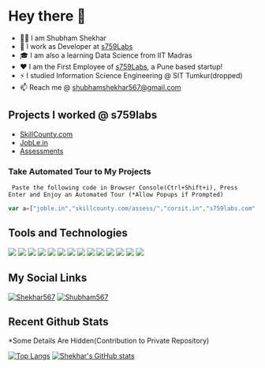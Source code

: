 
# Hey there 👋
- 🙋‍♂️ I am  Shubham Shekhar
- 🔭 I work as Developer at [s759Labs](https://s759labs.com) 
- 🎓 I am also a learning Data Science from IIT Madras
- ❤️ I am the First Employee of [s759Labs](https://s759labs.com), a Pune based startup! 
- ⚡ I studied Information Science Engineering @ SIT Tumkur(dropped)
- 📫 Reach me @ shubhamshekhar567@gmail.com


## Projects I worked @ s759labs
- [SkillCounty.com](https://skillcounty.com)
- [JobLe.in](https://joble.in)
- [Assessments](https://www.skillcounty.com/assess/)

### Take Automated Tour to My Projects
` Paste the following code in Browser Console(Ctrl+Shift+i), Press Enter and Enjoy an Automated Tour (*Allow Popups if Prompted)`
```Javascript
var a=["joble.in","skillcounty.com/assess/","corsit.in","s759labs.com","skillcounty.com"];var f=()=>{a.length?window.open("http://"+a.shift(),"_blank"):clearInterval(t)};f();var t=setInterval(f,7000);
```


## Tools and Technologies
![](https://img.shields.io/badge/-ReactJs-informational?style=flat&logo=react&logoColor=white&color=1A1B27)
![](https://img.shields.io/badge/-Javascript-informational?style=flat&logo=javascript&logoColor=white&color=1A1B27)
![](https://img.shields.io/badge/-Python-informational?style=flat&logo=python&logoColor=white&color=1A1B27)
![](https://img.shields.io/badge/-Shell_Script-informational?style=flat&logo=shell&logoColor=white&color=1A1B27)
![](https://img.shields.io/badge/-SQL-informational?style=flat&logo=mysql&logoColor=white&color=1A1B27)
![](https://img.shields.io/badge/-MongoDB-informational?style=flat&logo=mongodb&logoColor=white&color=1A1B27)
![](https://img.shields.io/badge/-Redux-informational?style=flat&logo=redux&logoColor=white&color=1A1B27)
![](https://img.shields.io/badge/-Java-informational?style=flat&logo=java&logoColor=white&color=1A1B27)
![](https://img.shields.io/badge/-Typescript-informational?style=flat&logo=typescript&logoColor=white&color=1A1B27)
![](https://img.shields.io/badge/-C++-informational?style=flat&logo=c&logoColor=white&color=1A1B27)
![](https://img.shields.io/badge/-WebAPIs-informational?style=flat&logo=rest&logoColor=white&color=1A1B27)
![](https://img.shields.io/badge/-NextJs-informational?style=flat&logo=vercel&logoColor=white&color=1A1B27)
![](https://img.shields.io/badge/-nginx-informational?style=flat&logo=nginx&logoColor=white&color=1A1B27)
![](https://img.shields.io/badge/-WebStorm-informational?style=flat&logo=webstorm&logoColor=white&color=1A1B27)

## My Social Links
<!--[![Linkedin](https://i.stack.imgur.com/gVE0j.png) Shubham567](https://www.linkedin.com/in/shubham567) -->
[![Shekhar567](https://img.shields.io/badge/-Shekhar567-informational?style=flat&logo=linkedin&logoColor=white&color=1A1B27)](https://www.linkedin.com/in/shekhar567)
[![Shubham567](https://img.shields.io/badge/-Shubham567-informational?style=flat&logo=facebook&logoColor=white&color=1A1B27)](https://www.fb.com/shubham567)

## Recent Github Stats
*Some Details Are Hidden(Contribution to Private Repository)


[![Top Langs](https://github-readme-stats.vercel.app/api/top-langs/?username=shubham567&theme=tokyonight&count_private=true&layout=compact&langs_count=8)](https://github.com/Shubham567/)
[![Shekhar's GitHub stats](https://github-readme-stats.vercel.app/api?username=shubham567&theme=tokyonight&count_private=true&show_icons=true)](https://github.com/Shubham567/)


